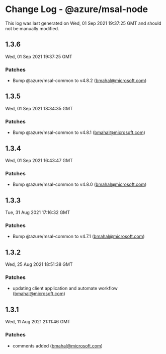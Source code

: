 # Change Log - @azure/msal-node

This log was last generated on Wed, 01 Sep 2021 19:37:25 GMT and should not be manually modified.

<!-- Start content -->

## 1.3.6

Wed, 01 Sep 2021 19:37:25 GMT

### Patches

- Bump @azure/msal-common to v4.8.2 (bmahal@microsoft.com)

## 1.3.5

Wed, 01 Sep 2021 18:34:35 GMT

### Patches

- Bump @azure/msal-common to v4.8.1 (bmahal@microsoft.com)

## 1.3.4

Wed, 01 Sep 2021 16:43:47 GMT

### Patches

- Bump @azure/msal-common to v4.8.0 (bmahal@microsoft.com)

## 1.3.3

Tue, 31 Aug 2021 17:16:32 GMT

### Patches

- Bump @azure/msal-common to v4.7.1 (bmahal@microsoft.com)

## 1.3.2

Wed, 25 Aug 2021 18:51:38 GMT

### Patches

- updating client application and automate workflow (bmahal@microsoft.com)

## 1.3.1

Wed, 11 Aug 2021 21:11:46 GMT

### Patches

- comments added (bmahal@microsoft.com)
